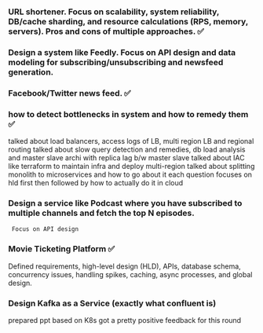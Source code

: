 ### URL shortener. Focus on scalability, system reliability, DB/cache sharding, and resource calculations (RPS, memory, servers). Pros and cons of multiple approaches. ✅

### Design a system like Feedly. Focus on API design and data modeling for subscribing/unsubscribing and newsfeed generation.

### Facebook/Twitter news feed. ✅


### how to detect bottlenecks in system and how to remedy them ✅


talked about load balancers, access logs of LB, multi region LB and regional routing
talked about slow query detection and remedies, db load analysis and master slave archi with replica lag b/w master slave
talked about IAC like terraform to maintain infra and deploy multi-region
talked about splitting monolith to microservices and how to go about it
each question focuses on hld first then followed by how to actually do it in cloud


### Design a service like Podcast where you have subscribed to multiple channels and fetch the top N episodes.
     Focus on API design

### Movie Ticketing Platform ✅

Defined requirements, high-level design (HLD), APIs, database schema, concurrency issues, handling spikes, caching, async processes, and global design.


### Design Kafka as a Service (exactly what confluent is)
prepared ppt
based on K8s
got a pretty positive feedback for this round


